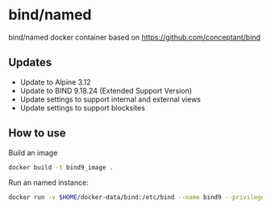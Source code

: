 # bind/named

bind/named docker container based on https://github.com/conceptant/bind


## Updates
* Update to Alpine 3.12
* Update to BIND 9.18.24 (Extended Support Version)
* Update settings to support internal and external views
* Update settings to support blocksites

## How to use

Build an image

```bash
docker build -t bind9_image .
```

Run an named instance:

```bash
docker run -v $HOME/docker-data/bind:/etc/bind --name bind9 --privileged bind9_image
```
